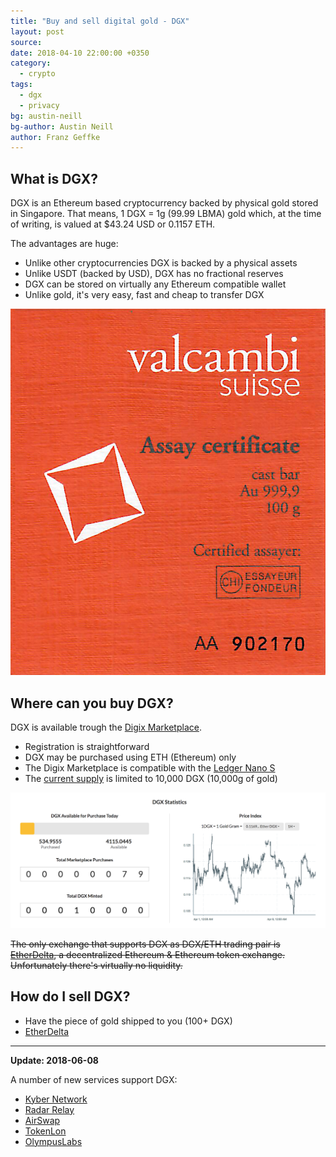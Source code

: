 ```yaml
---
title: "Buy and sell digital gold - DGX"
layout: post
source:
date: 2018-04-10 22:00:00 +0350
category:
  - crypto
tags:
  - dgx
  - privacy
bg: austin-neill
bg-author: Austin Neill
author: Franz Geffke
---
```


## What is DGX?

DGX is an Ethereum based cryptocurrency backed by physical gold stored in Singapore. That means, 1 DGX = 1g (99.99 LBMA) gold which, at the time of writing, is valued at $43.24 USD or 0.1157 ETH.

The advantages are huge:
- Unlike other cryptocurrencies DGX is backed by a physical assets
- Unlike USDT (backed by USD), DGX has no fractional reserves
- DGX can be stored on virtually any Ethereum compatible wallet
- Unlike gold, it's very easy, fast and cheap to transfer DGX

![DGX 100g gold asset certificate](/assets/content/2018/buy-and-sell-dgx-digital-gold-token.jpg)

## Where can you buy DGX?

DGX is available trough the [Digix Marketplace](https://digix.global/app/#/marketplace).

- Registration is straightforward
- DGX may be purchased using ETH (Ethereum) only
- The Digix Marketplace is compatible with the [Ledger Nano S](/gist/a-quick-look-ledger-nano-s-crypto-hardware-wallet/)
- The [current supply](https://digix.global/app/#/provenance/assets-explorer/assets-list) is limited to 10,000 DGX (10,000g of gold)

![Digix Marketplace Statistics](/assets/content/2018/buy-and-sell-dgx-digital-gold-token-01.png)

~~The only exchange that supports DGX as DGX/ETH trading pair is [EtherDelta](https://etherdelta.com/#0x4f3afec4e5a3f2a6a1a411def7d7dfe50ee057bf-ETH), a decentralized Ethereum & Ethereum token exchange. Unfortunately there's virtually no liquidity.~~

## How do I sell DGX?

- Have the piece of gold shipped to you (100+ DGX)
- [EtherDelta](https://etherdelta.com/#0x4f3afec4e5a3f2a6a1a411def7d7dfe50ee057bf-ETH)

<hr>

**Update: 2018-06-08**

A number of new services support DGX:

- [Kyber Network](https://kyber.network/)
- [Radar Relay](https://app.radarrelay.com/DGX/WETH)
- [AirSwap](https://www.airswap.io/trade)
- [TokenLon](https://tokenlon.token.im)
- [OlympusLabs](https://olympuslabs.io/web)
